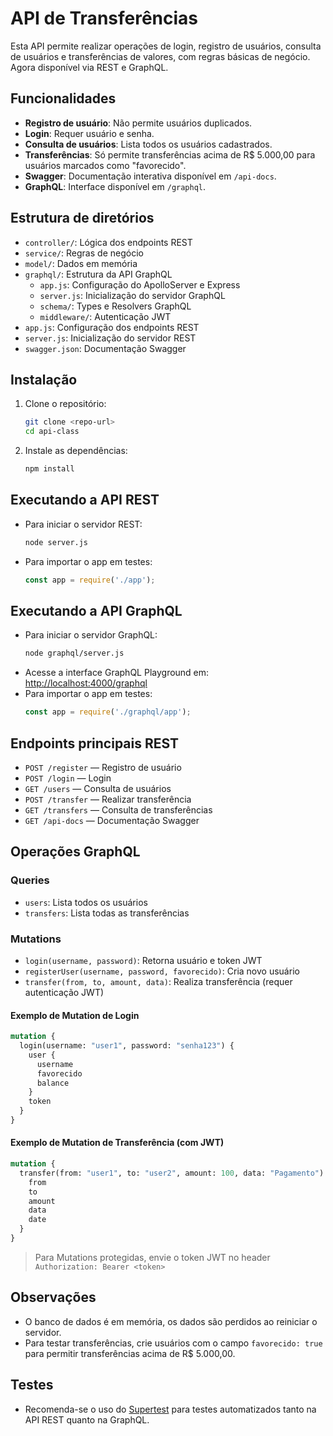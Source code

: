 
# API de Transferências

Esta API permite realizar operações de login, registro de usuários, consulta de usuários e transferências de valores, com regras básicas de negócio. Agora disponível via REST e GraphQL.

## Funcionalidades
- **Registro de usuário**: Não permite usuários duplicados.
- **Login**: Requer usuário e senha.
- **Consulta de usuários**: Lista todos os usuários cadastrados.
- **Transferências**: Só permite transferências acima de R$ 5.000,00 para usuários marcados como "favorecido".
- **Swagger**: Documentação interativa disponível em `/api-docs`.
- **GraphQL**: Interface disponível em `/graphql`.

## Estrutura de diretórios
- `controller/`: Lógica dos endpoints REST
- `service/`: Regras de negócio
- `model/`: Dados em memória
- `graphql/`: Estrutura da API GraphQL
  - `app.js`: Configuração do ApolloServer e Express
  - `server.js`: Inicialização do servidor GraphQL
  - `schema/`: Types e Resolvers GraphQL
  - `middleware/`: Autenticação JWT
- `app.js`: Configuração dos endpoints REST
- `server.js`: Inicialização do servidor REST
- `swagger.json`: Documentação Swagger

## Instalação
1. Clone o repositório:
   ```bash
   git clone <repo-url>
   cd api-class
   ```
2. Instale as dependências:
   ```bash
   npm install
   ```

## Executando a API REST
- Para iniciar o servidor REST:
  ```bash
  node server.js
  ```
- Para importar o app em testes:
  ```js
  const app = require('./app');
  ```

## Executando a API GraphQL
- Para iniciar o servidor GraphQL:
  ```bash
  node graphql/server.js
  ```
- Acesse a interface GraphQL Playground em:
  [http://localhost:4000/graphql](http://localhost:4000/graphql)
- Para importar o app em testes:
  ```js
  const app = require('./graphql/app');
  ```

## Endpoints principais REST
- `POST /register` — Registro de usuário
- `POST /login` — Login
- `GET /users` — Consulta de usuários
- `POST /transfer` — Realizar transferência
- `GET /transfers` — Consulta de transferências
- `GET /api-docs` — Documentação Swagger

## Operações GraphQL
### Queries
- `users`: Lista todos os usuários
- `transfers`: Lista todas as transferências

### Mutations
- `login(username, password)`: Retorna usuário e token JWT
- `registerUser(username, password, favorecido)`: Cria novo usuário
- `transfer(from, to, amount, data)`: Realiza transferência (requer autenticação JWT)

#### Exemplo de Mutation de Login
```graphql
mutation {
  login(username: "user1", password: "senha123") {
    user {
      username
      favorecido
      balance
    }
    token
  }
}
```

#### Exemplo de Mutation de Transferência (com JWT)
```graphql
mutation {
  transfer(from: "user1", to: "user2", amount: 100, data: "Pagamento") {
    from
    to
    amount
    data
    date
  }
}
```
> Para Mutations protegidas, envie o token JWT no header `Authorization: Bearer <token>`

## Observações
- O banco de dados é em memória, os dados são perdidos ao reiniciar o servidor.
- Para testar transferências, crie usuários com o campo `favorecido: true` para permitir transferências acima de R$ 5.000,00.

## Testes
- Recomenda-se o uso do [Supertest](https://github.com/visionmedia/supertest) para testes automatizados tanto na API REST quanto na GraphQL.
